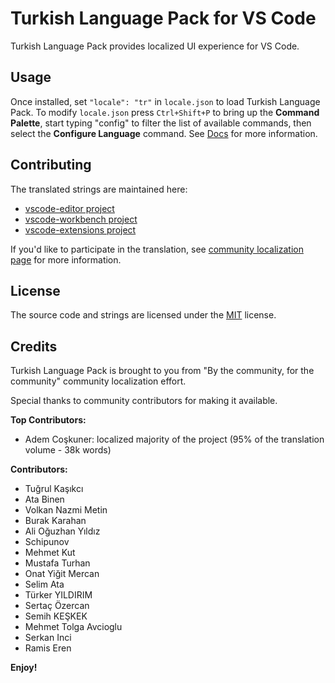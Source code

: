 #  Turkish Language Pack for VS Code

Turkish Language Pack provides localized UI experience for VS Code.

## Usage
Once installed, set `"locale": "tr"` in `locale.json` to load Turkish Language Pack. To modify `locale.json` press `Ctrl+Shift+P` to bring up the **Command Palette**, start typing "config" to filter the list of available commands, then select the **Configure Language** command. See [Docs](https://go.microsoft.com/fwlink/?LinkId=761051) for more information.

## Contributing
The translated strings are maintained here:
* [vscode-editor project](https://www.transifex.com/microsoft-oss/vscode-editor/language/hu/)
* [vscode-workbench project](https://www.transifex.com/microsoft-oss/vscode-workbench/language/hu/)
* [vscode-extensions project](https://www.transifex.com/microsoft-oss/vscode-extensions/language/hu/)

If you'd like to participate in the translation, see [community localization page](https://aka.ms/vscodeloc) for more information.


## License
The source code and strings are licensed under the [MIT](https://github.com/Microsoft/vscode-loc/blob/master/LICENSE.md) license.

## Credits
Turkish Language Pack is brought to you from  "By the community, for the community" community localization effort.

Special thanks to community contributors for making it available.

**Top Contributors:**

* Adem Coşkuner: localized majority of the project (95% of the translation volume - 38k words)

**Contributors:**

* Tuğrul Kaşıkcı
* Ata Binen
* Volkan Nazmi Metin
* Burak Karahan
* Ali Oğuzhan Yıldız
* Schipunov
* Mehmet Kut
* Mustafa Turhan
* Onat Yiğit Mercan
* Selim Ata
* Türker YILDIRIM
* Sertaç Özercan
* Semih KEŞKEK
* Mehmet Tolga Avcioglu
* Serkan Inci
* Ramis Eren

**Enjoy!**